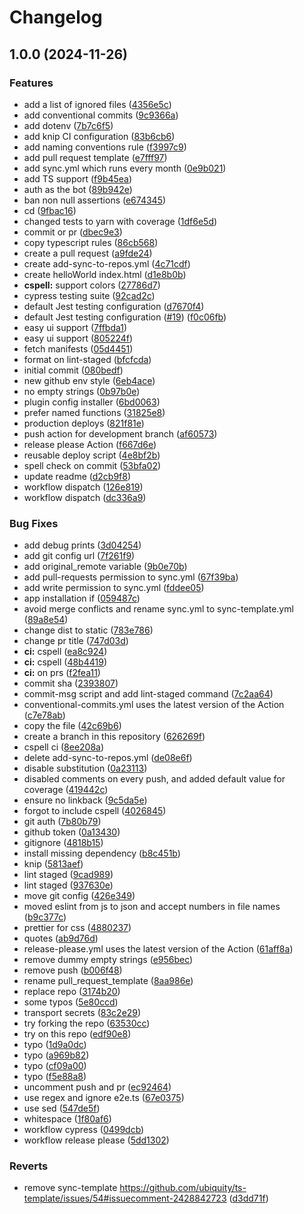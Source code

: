 # Changelog

## 1.0.0 (2024-11-26)


### Features

* add a list of ignored files ([4356e5c](https://github.com/ubq-testing/ubiquity-os-plugin-installer/commit/4356e5c6c3b3059cbe01b3621e7be37355b0d10e))
* add conventional commits ([9c9366a](https://github.com/ubq-testing/ubiquity-os-plugin-installer/commit/9c9366ad423cfb450909c36f735aa08c222cd319))
* add dotenv ([7b7c6f5](https://github.com/ubq-testing/ubiquity-os-plugin-installer/commit/7b7c6f5decd076cf833352c03906e2dcb514428f))
* add knip CI configuration ([83b6cb6](https://github.com/ubq-testing/ubiquity-os-plugin-installer/commit/83b6cb68ce08cd279b315718586ad8f136e065ba))
* add naming conventions rule ([f3997c9](https://github.com/ubq-testing/ubiquity-os-plugin-installer/commit/f3997c9b635dc8d027965b65079423bbba268986))
* add pull request template ([e7fff97](https://github.com/ubq-testing/ubiquity-os-plugin-installer/commit/e7fff971d1ef38f2fc18516c5ba45322490a4a8c))
* add sync.yml which runs every month ([0e9b021](https://github.com/ubq-testing/ubiquity-os-plugin-installer/commit/0e9b021a89ed70fb4b7b02fa6161dad67d5ca684))
* add TS support ([f9b45ea](https://github.com/ubq-testing/ubiquity-os-plugin-installer/commit/f9b45eaae8f7e2da76cd9979fd60217f4d4938cc))
* auth as the bot ([89b942e](https://github.com/ubq-testing/ubiquity-os-plugin-installer/commit/89b942ed3a2d87c00f2bf61057586e0ead5119d3))
* ban non null assertions ([e674345](https://github.com/ubq-testing/ubiquity-os-plugin-installer/commit/e6743454269235a4d1b632742fd723287e16a190))
* cd ([9fbac16](https://github.com/ubq-testing/ubiquity-os-plugin-installer/commit/9fbac16e59476e56333baa5c7e89fb177ed40313))
* changed tests to yarn with coverage ([1df6e5d](https://github.com/ubq-testing/ubiquity-os-plugin-installer/commit/1df6e5dcff7d7ac14188a964268e8fcdff89e397))
* commit or pr ([dbec9e3](https://github.com/ubq-testing/ubiquity-os-plugin-installer/commit/dbec9e30f1bbfb9a6514cb68c0507db37dd7cf2b))
* copy typescript rules ([86cb568](https://github.com/ubq-testing/ubiquity-os-plugin-installer/commit/86cb56883e02419c919c7646d62fea530a5ff99f))
* create a pull request ([a9fde24](https://github.com/ubq-testing/ubiquity-os-plugin-installer/commit/a9fde248925f990c0c6d1a451375920655d20897))
* create add-sync-to-repos.yml ([4c71cdf](https://github.com/ubq-testing/ubiquity-os-plugin-installer/commit/4c71cdfee18bc4b539932442eebaa68c3ff24e1b))
* create helloWorld index.html ([d1e8b0b](https://github.com/ubq-testing/ubiquity-os-plugin-installer/commit/d1e8b0b52130f6cc206675b7e2b8b616da2fda81))
* **cspell:** support colors ([27786d7](https://github.com/ubq-testing/ubiquity-os-plugin-installer/commit/27786d7d0ba92c4268395ab38675627bc9bef8ea))
* cypress testing suite ([92cad2c](https://github.com/ubq-testing/ubiquity-os-plugin-installer/commit/92cad2c46aabc81b42a926298270adbd38adffdc))
* default Jest testing configuration ([d7670f4](https://github.com/ubq-testing/ubiquity-os-plugin-installer/commit/d7670f4d4b7ba307052117a9928540b9d967ec13))
* default Jest testing configuration ([#19](https://github.com/ubq-testing/ubiquity-os-plugin-installer/issues/19)) ([f0c06fb](https://github.com/ubq-testing/ubiquity-os-plugin-installer/commit/f0c06fba5fdcc6919d009f17197b303916608530))
* easy ui support ([7ffbda1](https://github.com/ubq-testing/ubiquity-os-plugin-installer/commit/7ffbda1732fbb579cb0f9db0e8e59a8521b02725))
* easy ui support ([805224f](https://github.com/ubq-testing/ubiquity-os-plugin-installer/commit/805224f0a3c2fb13205e0d0fe184844e99fab02d))
* fetch manifests ([05d4451](https://github.com/ubq-testing/ubiquity-os-plugin-installer/commit/05d4451b2c1728d6690397b0a51c336d45f58d96))
* format on lint-staged ([bfcfcda](https://github.com/ubq-testing/ubiquity-os-plugin-installer/commit/bfcfcdaab8c0aed6fda112e579d9f4f4bb557ee0))
* initial commit ([080bedf](https://github.com/ubq-testing/ubiquity-os-plugin-installer/commit/080bedf1c104dd8ace4495edd595fbcee3c22ab9))
* new github env style ([6eb4ace](https://github.com/ubq-testing/ubiquity-os-plugin-installer/commit/6eb4ace9aff0ce51d1b09befa1b85e09c6eca81f))
* no empty strings ([0b97b0e](https://github.com/ubq-testing/ubiquity-os-plugin-installer/commit/0b97b0ee2575d757de01992f2cd9bb0d2d08e023))
* plugin config installer ([6bd0063](https://github.com/ubq-testing/ubiquity-os-plugin-installer/commit/6bd0063519ffd72fcdff2246adcf961cae42cfa0))
* prefer named functions ([31825e8](https://github.com/ubq-testing/ubiquity-os-plugin-installer/commit/31825e82fc48c0e4b8480598f291ce8b1bc88d1a))
* production deploys ([821f81e](https://github.com/ubq-testing/ubiquity-os-plugin-installer/commit/821f81e95925b9dcfc8ae6631bae3150b1cfcb27))
* push action for development branch ([af60573](https://github.com/ubq-testing/ubiquity-os-plugin-installer/commit/af605734b9a66fa4b1d5b5887704e2940de43cf6))
* release please Action ([f667d6e](https://github.com/ubq-testing/ubiquity-os-plugin-installer/commit/f667d6e730e1bfdd68a577f844a66216cd8446cf))
* reusable deploy script ([4e8bf2b](https://github.com/ubq-testing/ubiquity-os-plugin-installer/commit/4e8bf2b14aa38ad0e3bcdd82a4e080be86d77179))
* spell check on commit ([53bfa02](https://github.com/ubq-testing/ubiquity-os-plugin-installer/commit/53bfa0258251b2e775699bfc6a5120f174ccaf58))
* update readme ([d2cb9f8](https://github.com/ubq-testing/ubiquity-os-plugin-installer/commit/d2cb9f89841650c76596a03d0eab4a3026244247))
* workflow dispatch ([126e819](https://github.com/ubq-testing/ubiquity-os-plugin-installer/commit/126e819301653d30eede0849d258e44db973f2ba))
* workflow dispatch ([dc336a9](https://github.com/ubq-testing/ubiquity-os-plugin-installer/commit/dc336a9d2902a4c425491ac61fbc5325ad6e4826))


### Bug Fixes

* add debug prints ([3d04254](https://github.com/ubq-testing/ubiquity-os-plugin-installer/commit/3d04254b45622e7ee4efb0bd93ed07d2c9bad912))
* add git config url ([7f261f9](https://github.com/ubq-testing/ubiquity-os-plugin-installer/commit/7f261f94066e0f6b0389692788b3ca1a1d15ad25))
* add original_remote variable ([9b0e70b](https://github.com/ubq-testing/ubiquity-os-plugin-installer/commit/9b0e70b331ce12d48f7b5da5cb5afa692e0a9baf))
* add pull-requests permission to sync.yml ([67f39ba](https://github.com/ubq-testing/ubiquity-os-plugin-installer/commit/67f39ba3b71f3a9f23d6e9fd9917b11bf91b3afb))
* add write permission to sync.yml ([fddee05](https://github.com/ubq-testing/ubiquity-os-plugin-installer/commit/fddee05b7806d380171ab3ab9356ffaa387dbda2))
* app installation if ([059487c](https://github.com/ubq-testing/ubiquity-os-plugin-installer/commit/059487c910fbf671ef99a058631af40ed83ed12c))
* avoid merge conflicts and rename sync.yml to sync-template.yml ([89a8e54](https://github.com/ubq-testing/ubiquity-os-plugin-installer/commit/89a8e54735bc193a83652087bd2952333ea60b63))
* change dist to static ([783e786](https://github.com/ubq-testing/ubiquity-os-plugin-installer/commit/783e786dfce63e702672f5a09f58935fad75b1ae))
* change pr title ([747d03d](https://github.com/ubq-testing/ubiquity-os-plugin-installer/commit/747d03de5e603d2b1bde0d96b8745dbf0952e462))
* **ci:** cspell ([ea8c924](https://github.com/ubq-testing/ubiquity-os-plugin-installer/commit/ea8c924d95ef36ef5ece2ac3a5b6e0153c6b816a))
* **ci:** cspell ([48b4419](https://github.com/ubq-testing/ubiquity-os-plugin-installer/commit/48b441995dbc0a78b5de5bb2dd353fa77ef804ae))
* **ci:** on prs ([f2fea11](https://github.com/ubq-testing/ubiquity-os-plugin-installer/commit/f2fea11b632888bd7f7eebb310905843d6c57f70))
* commit sha ([2393807](https://github.com/ubq-testing/ubiquity-os-plugin-installer/commit/23938078cf1e720c714698d6b966dff395153c61))
* commit-msg script and add lint-staged command ([7c2aa64](https://github.com/ubq-testing/ubiquity-os-plugin-installer/commit/7c2aa64df980c4937812c09d4038b19de7ea8cda))
* conventional-commits.yml uses the latest version of the Action ([c7e78ab](https://github.com/ubq-testing/ubiquity-os-plugin-installer/commit/c7e78abba4a8a84b8ac12635cc386daae4b8386c))
* copy the file ([42c69b6](https://github.com/ubq-testing/ubiquity-os-plugin-installer/commit/42c69b6a1fdcf1ea12dc60f0db316c531b94df1b))
* create a branch in this repository ([626269f](https://github.com/ubq-testing/ubiquity-os-plugin-installer/commit/626269f162a1843a5ae3efc5d056bb91cf3a7f4e))
* cspell ci ([8ee208a](https://github.com/ubq-testing/ubiquity-os-plugin-installer/commit/8ee208a1dd30d5c708a61e636cca29b04b373aac))
* delete add-sync-to-repos.yml ([de08e6f](https://github.com/ubq-testing/ubiquity-os-plugin-installer/commit/de08e6f0ad43ff50fcaf5eed4e5c1263e2e3a39a))
* disable substitution ([0a23113](https://github.com/ubq-testing/ubiquity-os-plugin-installer/commit/0a23113626571ca5d35dd24e90a4085e96e0d040))
* disabled comments on every push, and added default value for coverage ([419442c](https://github.com/ubq-testing/ubiquity-os-plugin-installer/commit/419442c644651ec8db72e26f446b56123b284ebf))
* ensure no linkback ([9c5da5e](https://github.com/ubq-testing/ubiquity-os-plugin-installer/commit/9c5da5e6766a45621f150069e042e3058a7172a1))
* forgot to include cspell ([4026845](https://github.com/ubq-testing/ubiquity-os-plugin-installer/commit/4026845606011433d71c78a921ebf1f93d5d83e8))
* git auth ([7b80b79](https://github.com/ubq-testing/ubiquity-os-plugin-installer/commit/7b80b79df0975f40c09f69caead95ac1b4813551))
* github token ([0a13430](https://github.com/ubq-testing/ubiquity-os-plugin-installer/commit/0a1343091aab112dbcf8a0fc0494ae3d496dccd1))
* gitignore ([4818b15](https://github.com/ubq-testing/ubiquity-os-plugin-installer/commit/4818b15f6f0b3cdfe74a96fd8fa94c0f6ed6461c))
* install missing dependency ([b8c451b](https://github.com/ubq-testing/ubiquity-os-plugin-installer/commit/b8c451ba9dc5f71f54396aafed04a1c6487ffbbe))
* knip ([5813aef](https://github.com/ubq-testing/ubiquity-os-plugin-installer/commit/5813aef825b6030e6b9f14259250ac7ec0c33a51))
* lint staged ([9cad989](https://github.com/ubq-testing/ubiquity-os-plugin-installer/commit/9cad989afff96c8786db86cb92df64e808b5f405))
* lint staged ([937630e](https://github.com/ubq-testing/ubiquity-os-plugin-installer/commit/937630eb4abf93b7f3055b660e9bebc809d53399))
* move git config ([426e349](https://github.com/ubq-testing/ubiquity-os-plugin-installer/commit/426e34963a910ac6a944b04ca978270e1f2d956b))
* moved eslint from js to json and accept numbers in file names ([b9c377c](https://github.com/ubq-testing/ubiquity-os-plugin-installer/commit/b9c377c9b1c2dc8840622027c996cf626f996920))
* prettier for css ([4880237](https://github.com/ubq-testing/ubiquity-os-plugin-installer/commit/4880237fb5d524e8315638f10bae984f3942999c))
* quotes ([ab9d76d](https://github.com/ubq-testing/ubiquity-os-plugin-installer/commit/ab9d76d89806609b52fd2f2a12d1e2a07fdddd57))
* release-please.yml uses the latest version of the Action ([61aff8a](https://github.com/ubq-testing/ubiquity-os-plugin-installer/commit/61aff8aec1f55715c7b6471d0d47ec82757f54cd))
* remove dummy empty strings ([e956bec](https://github.com/ubq-testing/ubiquity-os-plugin-installer/commit/e956bec9c5f827f90503c2196cfec020862b5372))
* remove push ([b006f48](https://github.com/ubq-testing/ubiquity-os-plugin-installer/commit/b006f484f8cfe605f86ec7f87ab1a1b5de6f045b))
* rename pull_request_template ([8aa986e](https://github.com/ubq-testing/ubiquity-os-plugin-installer/commit/8aa986e6885173d56f628ee6d887d3619a19407c))
* replace repo ([3174b20](https://github.com/ubq-testing/ubiquity-os-plugin-installer/commit/3174b2050e68c6eec9e9cd764e28b5768841a4d1))
* some typos ([5e80ccd](https://github.com/ubq-testing/ubiquity-os-plugin-installer/commit/5e80ccd51c7ff1f3ae2c10eb88aa42355902d413))
* transport secrets ([83c2e29](https://github.com/ubq-testing/ubiquity-os-plugin-installer/commit/83c2e2948ccce120400f943334a2c3bdb573f175))
* try forking the repo ([63530cc](https://github.com/ubq-testing/ubiquity-os-plugin-installer/commit/63530cc1b0965d3915e73d4ef87c652c78ff7040))
* try on this repo ([edf90e8](https://github.com/ubq-testing/ubiquity-os-plugin-installer/commit/edf90e83786964e99bb804de3b1a83f5eecab555))
* typo ([1d9a0dc](https://github.com/ubq-testing/ubiquity-os-plugin-installer/commit/1d9a0dc7a3eafdb170053899b3a29dfb2beec30a))
* typo ([a969b82](https://github.com/ubq-testing/ubiquity-os-plugin-installer/commit/a969b8263d73352ed1d49c823f59ff20b56e24e7))
* typo ([cf09a00](https://github.com/ubq-testing/ubiquity-os-plugin-installer/commit/cf09a00669d5811a12e3b1d890647c6608a68d97))
* typo ([f5e88a8](https://github.com/ubq-testing/ubiquity-os-plugin-installer/commit/f5e88a81fd1a321a7cafe2d28a074a2d3e14acbd))
* uncomment push and pr ([ec92464](https://github.com/ubq-testing/ubiquity-os-plugin-installer/commit/ec9246472ad36d73d9d052f0b54161c4f2c1a310))
* use regex and ignore e2e.ts ([67e0375](https://github.com/ubq-testing/ubiquity-os-plugin-installer/commit/67e0375fca861d1d71fdbfac436f667d758b448a))
* use sed ([547de5f](https://github.com/ubq-testing/ubiquity-os-plugin-installer/commit/547de5fbef47c7e0e59fc63e4f4f1f4a2e89f1e7))
* whitespace ([1f80af6](https://github.com/ubq-testing/ubiquity-os-plugin-installer/commit/1f80af63af8b2c1d97b125fd64b0a248e8d4ded0))
* workflow cypress ([0499dcb](https://github.com/ubq-testing/ubiquity-os-plugin-installer/commit/0499dcbe14472c86b0a50169a86f2e6282d6c323))
* workflow release please ([5dd1302](https://github.com/ubq-testing/ubiquity-os-plugin-installer/commit/5dd1302a93822de66b216bdd5293b110eeda75c8))


### Reverts

* remove sync-template https://github.com/ubiquity/ts-template/issues/54#issuecomment-2428842723 ([d3dd71f](https://github.com/ubq-testing/ubiquity-os-plugin-installer/commit/d3dd71f12ab904d12098361c6c47eaae057d4faf))
